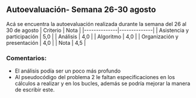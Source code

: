 ## Autoevaluación- Semana 26-30 agosto
Acá se encuentra la autoevaluación realizada durante la semana del 26 al 30 de agosto
| Criterio | Nota |
|--------------|--------------|
| Asistencia y participación | 5,0 |
| Análisis | 4,0 |
| Algoritmo | 4,0 |
| Organización y presentación | 4,0 |
| Nota | 4,5 |

### Comentarios: 
- El análisis podía ser un poco más profundo
- Al pseudocódigo del problema 2 le faltan especificaciones en los cálculos a realizar y en los bucles, además se podría mejorar la manera de escribir este. 
